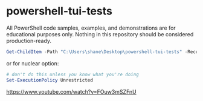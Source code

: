 # powershell-tui-tests

All PowerShell code samples, examples, and demonstrations are for educational purposes only. Nothing in this repository should be considered production-ready.

```powershell
Get-ChildItem -Path "C:\Users\shane\Desktop\powershell-tui-tests" -Recurse | Unblock-File
```

or for nuclear option:

```powershell
# don't do this unless you know what you're doing
Set-ExecutionPolicy Unrestricted
```

<https://www.youtube.com/watch?v=FOuw3mSZFnU>
